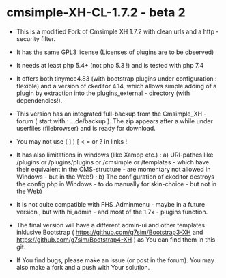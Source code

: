 # cmsimple-XH-CL-1.7.2 - beta 2

* This is a  modified  Fork of Cmsimple XH 1.7.2 with clean urls and a http - security filter.

* It has the same GPL3  license (Licenses of plugins are to be observed)

* It needs at least php 5.4+ (not php 5.3 !)  and is tested with php 7.4

* It offers both tinymce4.83 (with bootstrap plugins under configuration : flexible) and a version of ckeditor 4.14, which allows simple adding of a plugin by extraction into the plugins_external - directory (with dependencies!).

* This version has an integrated full-backup from the Cmsimple_XH - forum ( start with : ...de/backup ). The zip  appears after a while under userfiles (filebrowser) and is ready for download.

* You may not use ( ] ) [ < = or ? in links !

* It has also limitations in windows (like Xampp etc.) : a) URI-pathes like /plugins or /plugins/plugins or /cmsimple or /templates  - which have their equivalent in the CMS-structure - are momentary not allowed in Windows - but in the Web!) ; b) The configuration of ckeditor destroys the config.php in Windows - to do manually for skin-choice - but not in the Web)

* It is not quite compatible with FHS_Adminmenu - maybe in a future version , but with hi_admin - and most of the 1.7x - plugins function.

* The final version will have a different admin-ui and other templates inklusive Bootstrap ( https://github.com/g7sim/Bootstrap3-XH  and https://github.com/g7sim/Bootstrap4-XH ) as You can find them in this git.

* If You find bugs, please make an issue (or post in the forum). You may also make a fork and a push with Your solution.


